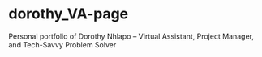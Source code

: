# dorothy_VA-page
Personal portfolio of Dorothy Nhlapo – Virtual Assistant, Project Manager, and Tech-Savvy Problem Solver
